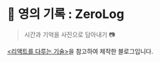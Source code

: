 # 👀 영의 기록 : ZeroLog
> 시간과 기억을 사진으로 담아내기 📷

[<리액트를 다루는 기술>][book-url]을 참고하여 제작한 블로그입니다.

[book-url]: https://thebook.io/080203/

